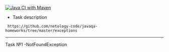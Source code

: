 [![Java CI with Maven](https://github.com/ValeriaBorisova/NotFoundException/actions/workflows/maven.yml/badge.svg)](https://github.com/ValeriaBorisova/NotFoundException/actions/workflows/maven.yml)

* Task description 

``` https://github.com/netology-code/javaqa-homeworks/tree/master/exceptions```

________

Task №1 -NotFoundException
